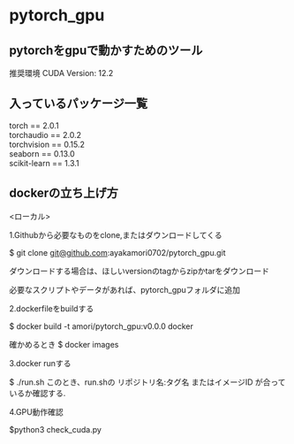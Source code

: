 # pytorch_gpu
pytorchをgpuで動かすためのツール
--
推奨環境 
CUDA Version: 12.2  
## 入っているパッケージ一覧  
torch == 2.0.1  
torchaudio == 2.0.2  
torchvision == 0.15.2  
seaborn == 0.13.0  
scikit-learn == 1.3.1  

## dockerの立ち上げ方
<ローカル>

1.Githubから必要なものをclone,またはダウンロードしてくる

$ git clone git@github.com:ayakamori0702/pytorch_gpu.git

ダウンロードする場合は、ほしいversionのtagからzipかtarをダウンロード

必要なスクリプトやデータがあれば、pytorch_gpuフォルダに追加

2.dockerfileをbuildする

$ docker build -t amori/pytorch_gpu:v0.0.0 docker

確かめるとき $ docker images

3.docker runする

$ ./run.sh
このとき、run.shの リポジトリ名:タグ名 またはイメージID が合っているか確認する. 

4.GPU動作確認  

$python3 check_cuda.py

